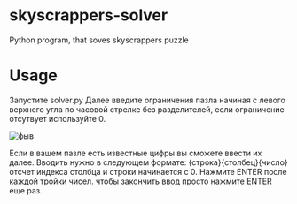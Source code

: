 # skyscrappers-solver
Python program, that soves skyscrappers puzzle
# Usage
Запустите solver.py
Далее введите ограничения пазла начиная с левого верхнего угла по часовой стрелке без разделителей, если ограничение отсутвует используйте 0.


![фыв](https://s113vla.storage.yandex.net/rdisk/efee134d0d335e4e8d2e35222956452012fa08fe6a4b62a358fd6c819f8102a6/5d5da615/9CCpEBR1IiRTaodlPB9NllrlHNYzgc6eaR58Zh4tJeQe7hxidGtHSF-LZmHlxlCWvr4N4_LcC99jx0OXCvEyng==?uid=0&filename=1.png&disposition=attachment&hash=qWn52gxVowCGUWrugCAIyBftzZDd5JtK75qyqXW36qwfxzhzigZKlLKD11/Stx4uq/J6bpmRyOJonT3VoXnDag%3D%3D&limit=0&content_type=image%2Fpng&owner_uid=914594029&fsize=14550&hid=09e082d20e946d39dd17ec753294e5b6&media_type=image&tknv=v2&rtoken=3mE4nukkaZA4&force_default=no&ycrid=na-210cf715a79c2d1ce18cc932ee7af5e7-downloader19e&ts=590a63775ef40&s=eac7d3fe1c384bfe75efe55ae3749dc3bde88bd6405d4c6541a60d1a52c62ae4&pb=U2FsdGVkX19hopbbSNAGHPTKXnUWTuTIXss052YlG8bRerVM1xMe6GYW7colXe7vGPrA6m9vyBaXTHRDb_1XY-CEwy7_LSpZYrS-IB0-C-s)


Если в вашем пазле есть известные цифры вы сможете ввести их далее. Вводить нужно в следующем формате:
{строка}{столбец}{число} отсчет индекса столбца и строки начинается с 0. Нажмите ENTER после каждой тройки чисел. чтобы закончить ввод просто нажмите ENTER еще раз.
